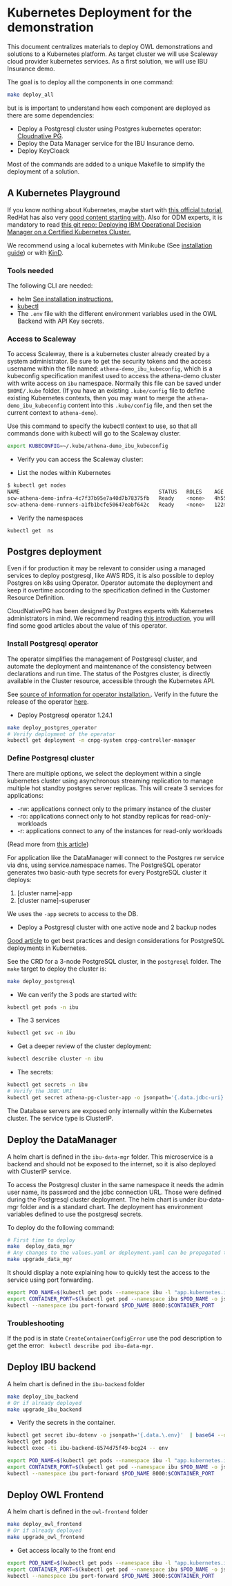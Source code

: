 # Kubernetes Deployment for the demonstration

This document centralizes materials to deploy OWL demonstrations and solutions to a Kubernetes platform. As target cluster we will use Scaleway cloud provider kubernetes services. As a first solution, we will use IBU Insurance demo.

The goal is to deploy all the components in one command:

```sh
make deploy_all
```

but is is important to understand how each component are deployed as there are some dependencies:

* Deploy a Postgresql cluster using Postgres kubernetes operator: [Cloudnative PG](https://github.com/cloudnative-pg/cloudnative-pg). 
* Deploy the Data Manager service for the IBU Insurance demo.
* Deploy KeyCloack

Most of the commands are added to a unique Makefile to simplify the deployment of a solution.

## A Kubernetes Playground

If you know nothing about Kubernetes, maybe start with [this official tutorial](https://kubernetes.io/docs/tutorials/), RedHat has also very [good content starting with](https://developers.redhat.com/products/openshift/overview). Also for ODM experts, it is mandatory to read [this git repo: Deploying IBM Operational Decision Manager on a Certified Kubernetes Cluster.](https://github.com/DecisionsDev/odm-docker-kubernetes)

We recommend using a local kubernetes with Minikube (See [installation guide](https://kubernetes.io/docs/tasks/tools/install-minikube)) or with [KinD](https://kind.sigs.k8s.io/docs/user/quick-start).

### Tools needed

The following CLI are needed:

* helm [See installation instructions.](https://helm.sh/docs/intro/quickstart/)
* [kubectl](https://kubernetes.io/docs/tasks/tools/install-kubectl/)
* The `.env` file with the different environment variables used in the OWL Backend with API Key secrets.

### Access to Scaleway

To access Scaleway, there is a kubernetes cluster already created by a system administrator. Be sure to get the security tokens and the access username within the file named: 
`athena-demo_ibu_kubeconfig`, which is a kubeconfig specification manifest used to access the athena-demo cluster with write access on `ibu` namespace. Normally this file can be saved under `$HOME/.kube` folder. (If you have an existing `.kube/config` file to define existing Kubernetes contexts, then you may want to merge the  `athena-demo_ibu_kubeconfig` content into this `.kube/config` file, and then set the current context to `athena-demo`). 

Use this command to specify the kubectl context to use, so that all commands done with kubectl will go to the Scaleway cluster.

```sh
export KUBECONFIG=~/.kube/athena-demo_ibu_kubeconfig
```

* Verify you can access the Scaleway cluster:

* List the nodes within Kubernetes

```sh
$ kubectl get nodes 
NAME                                             STATUS   ROLES    AGE     VERSION
scw-athena-demo-infra-4c7f37b95e7a40d7b78375fb   Ready    <none>   4h55m   v1.30.2
scw-athena-demo-runners-a1fb1bcfe50647eabf642c   Ready    <none>   122m    v1.30.2
```

* Verify the namespaces

```
kubectl get  ns
```

## Postgres deployment

Even if for production it may be relevant to consider using a managed services to deploy postgresql, like AWS RDS, it is also possible to deploy Postgres on k8s using Operator. Operator automate the deployment and keep it overtime according to the specification defined in the Customer Resource Definition.

CloudNativePG has been designed by Postgres experts with Kubernetes administrators in mind. We recommend reading [this introduction](https://github.com/cloudnative-pg/cloudnative-pg), you will find some good articles about the value of this operator.

### Install Postgresql operator

The operator simplifies the management of Postgresql cluster, and automate the deployment and maintenance of the consistency between declarations and run time. The status of the Postgres cluster, is directly available in the Cluster resource, accessible through the Kubernetes API. 

See [source of information for operator installation.](https://github.com/cloudnative-pg/cloudnative-pg/blob/main/docs/src/installation_upgrade.md). Verify in the future the release of the operator [here](https://github.com/cloudnative-pg/cloudnative-pg/releases).

* Deploy Postgresql operator 1.24.1

```sh
make deploy_postgres_operator
# Verify deployment of the operator
kubectl get deployment -n cnpg-system cnpg-controller-manager
```

### Define Postgresql cluster

There are multiple options, we select the deployment within a single kubernetes cluster using asynchronous streaming replication to manage multiple hot standby postgres server replicas. This will create 3 services for applications:

* -rw: applications connect only to the primary instance of the cluster
* -ro: applications connect only to hot standby replicas for read-only-workloads
* -r: applications connect to any of the instances for read-only workloads 

(Read more from [this article](https://github.com/cloudnative-pg/cloudnative-pg/blob/main/docs/src/architecture.md#postgresql-architecture))

For application like the DataManager will connect to the Postgres rw service via dns, using service.namespace names. The PostgreSQL operator generates two basic-auth type secrets for every PostgreSQL cluster it deploys:

1. [cluster name]-app 
1. [cluster name]-superuser

We uses the `-app` secrets to access to the DB.

* Deploy a Postgresql cluster with one active node and 2 backup nodes

[Good article](https://www.cncf.io/blog/2023/09/29/recommended-architectures-for-postgresql-in-kubernetes/) to get best practices and design considerations for PostgreSQL deployments in Kubernetes.

See the CRD for a 3-node PostgreSQL cluster, in the `postgresql` folder. The `make` target to deploy the cluster is:

```sh
make deploy_postgresql
```

* We can verify the 3 pods are started with:

```sh
kubectl get pods -n ibu
```

* The 3 services 

```sh
kubectl get svc -n ibu
```

* Get a deeper review of the cluster deployment:

```sh
kubectl describe cluster -n ibu
```

* The secrets:

```sh
kubectl get secrets -n ibu
# Verify the JDBC URI
kubectl get secret athena-pg-cluster-app -o jsonpath='{.data.jdbc-uri}' | base64 --decode
```

The Database servers are exposed only internally within the Kubernetes cluster. The service type is ClusterIP.

## Deploy the DataManager

A helm chart is defined in the `ibu-data-mgr` folder. This microservice is a backend and should not be exposed to the internet, so it is also deployed with ClusterIP service.

To access the Postgresql cluster in the same namespace it needs the admin user name, its password and the jdbc connection URL. Those were defined during the Postgresql cluster deployment. The helm chart is under ibu-data-mgr folder and is a standard chart. The deployment has environment variables defined to use the postgresql secrets.

To deploy do the following command:

```sh
# First time to deploy
make  deploy_data_mgr
# Any changes to the values.yaml or deployment.yaml can be propagated to the running pod via
make upgrade_data_mgr
```

It should display a note explaining how to quickly test the access to the service using port forwarding.

```sh
export POD_NAME=$(kubectl get pods --namespace ibu -l "app.kubernetes.io/name=ibu-data-mgr,app.kubernetes.io/instance=ibu-data-mgr" -o jsonpath="{.items[0].metadata.name}")
export CONTAINER_PORT=$(kubectl get pod --namespace ibu $POD_NAME -o jsonpath="{.spec.containers[0].ports[0].containerPort}")
kubectl --namespace ibu port-forward $POD_NAME 8080:$CONTAINER_PORT
```

### Troubleshooting

If the pod is in state `CreateContainerConfigError` use the pod description to get the error: ` kubectl describe pod ibu-data-mgr`. 

## Deploy IBU backend

A helm chart is defined in the `ibu-backend` folder

```sh
make deploy_ibu_backend
# Or if already deployed
make upgrade_ibu_backend
```

* Verify the secrets in the container.

```sh
kubectl get secret ibu-dotenv -o jsonpath='{.data.\.env}'  | base64 --decode
kubectl get pods
kubectl exec -ti ibu-backend-8574d75f49-bcg24 -- env
```

```sh
export POD_NAME=$(kubectl get pods --namespace ibu -l "app.kubernetes.io/name=ibu-data-mgr,app.kubernetes.io/instance=ibu-data-mgr" -o jsonpath="{.items[0].metadata.name}")
export CONTAINER_PORT=$(kubectl get pod --namespace ibu $POD_NAME -o jsonpath="{.spec.containers[0].ports[0].containerPort}")
kubectl --namespace ibu port-forward $POD_NAME 8000:$CONTAINER_PORT
```

## Deploy OWL Frontend 


A helm chart is defined in the `owl-frontend` folder

```sh
make deploy_owl_frontend
# Or if already deployed
make upgrade_owl_frontend
```

* Get access locally to the front end

```sh
export POD_NAME=$(kubectl get pods --namespace ibu -l "app.kubernetes.io/name=owl-frontend,app.kubernetes.io/instance=owl-frontend" -o jsonpath="{.items[0].metadata.name}")
export CONTAINER_PORT=$(kubectl get pod --namespace ibu $POD_NAME -o jsonpath="{.spec.containers[0].ports[0].containerPort}")
kubectl --namespace ibu port-forward $POD_NAME 3000:$CONTAINER_PORT
```

